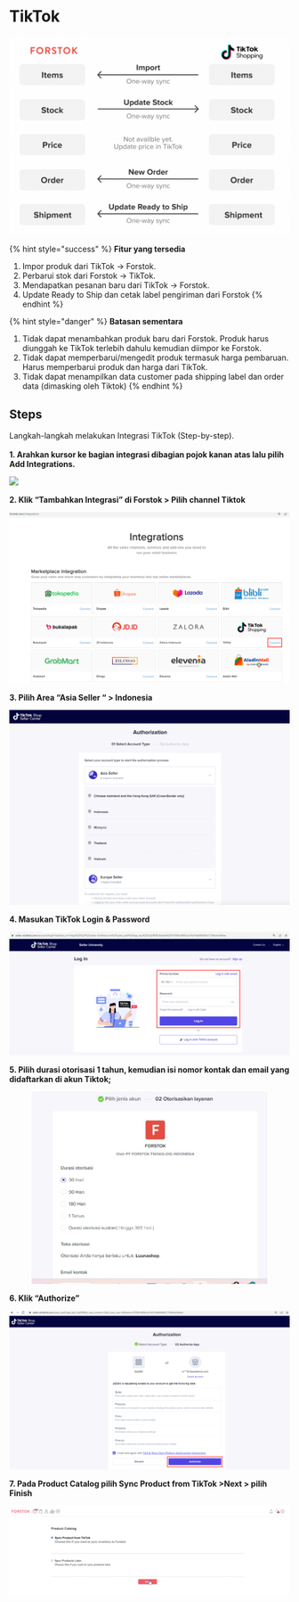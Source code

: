 # TikTok

![](<../../.gitbook/assets/Screen Shot 2022-02-22 at 2.40.58 PM.png>)

{% hint style="success" %}
**Fitur yang tersedia**

1. Impor produk dari TikTok → Forstok.
2. Perbarui stok dari Forstok → TikTok.
3. Mendapatkan pesanan baru dari TikTok → Forstok.
4. Update Ready to Ship dan cetak label pengiriman dari Forstok
{% endhint %}

{% hint style="danger" %}
**Batasan sementara**

1. Tidak dapat menambahkan produk baru dari Forstok. Produk harus diunggah ke TikTok terlebih dahulu kemudian diimpor ke Forstok.
2. Tidak dapat memperbarui/mengedit produk termasuk harga pembaruan. Harus memperbarui produk dan harga dari TikTok.
3. Tidak dapat menampilkan data customer pada shipping label dan order data (dimasking oleh Tiktok)
{% endhint %}

## Steps

Langkah-langkah melakukan Integrasi TikTok (Step-by-step).\
\
**1. Arahkan kursor ke bagian integrasi dibagian pojok kanan atas lalu pilih Add Integrations.**

![](https://s3.amazonaws.com/cdn.freshdesk.com/data/helpdesk/attachments/production/48078119309/original/nzF6pUWl4fkHR5YWSAvg7Kowh17GTgdWzA.png?1608714376)

**2. Klik “Tambahkan Integrasi” di Forstok > Pilih channel Tiktok**&#x20;

![](<../../.gitbook/assets/image (449).png>)

**3. Pilih Area “Asia Seller “ > Indonesia**&#x20;

![](<../../.gitbook/assets/Screen Shot 2022-03-08 at 9.26.42 AM.png>)

**4. Masukan TikTok Login & Password**&#x20;

![](<../../.gitbook/assets/image (443) (1).png>)

**5. Pilih durasi otorisasi 1 tahun, kemudian isi nomor kontak dan email yang didaftarkan di akun Tiktok;**

<figure><img src="../../.gitbook/assets/image (1).png" alt=""><figcaption></figcaption></figure>

**6. Klik “Authorize”**

![](<../../.gitbook/assets/image (442).png>)

**7. Pada Product Catalog pilih Sync Product from TikTok >Next > pilih Finish**

![](<../../.gitbook/assets/Screen Shot 2022-03-09 at 10.55.52 AM.png>)
